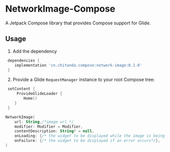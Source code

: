 # NetworkImage-Compose

A  Jetpack Compose library that provides Compose support for Glide.

## Usage

1. Add the dependency

```groovy
 dependencies {
    implementation 'cn.chitanda.compose:network-image:0.1.0'
 }
```

2. Provide a Glide `RequestManager` instance to your root Compose tree:

```kotlin
 setContent { 
     ProvideGlideLoader {
    	Home()
 	}
 }
```

```kotlin
NetworkImage(
    url: String,/*image url */
    modifier: Modifier = Modifier,
    contentDescription: String? = null,
    onLoading: {/* the widget to be displayed while the image is being downloaded*/ },
    onFailure: {/* the widget to be displayed if an error occurs*/},
) 
```

